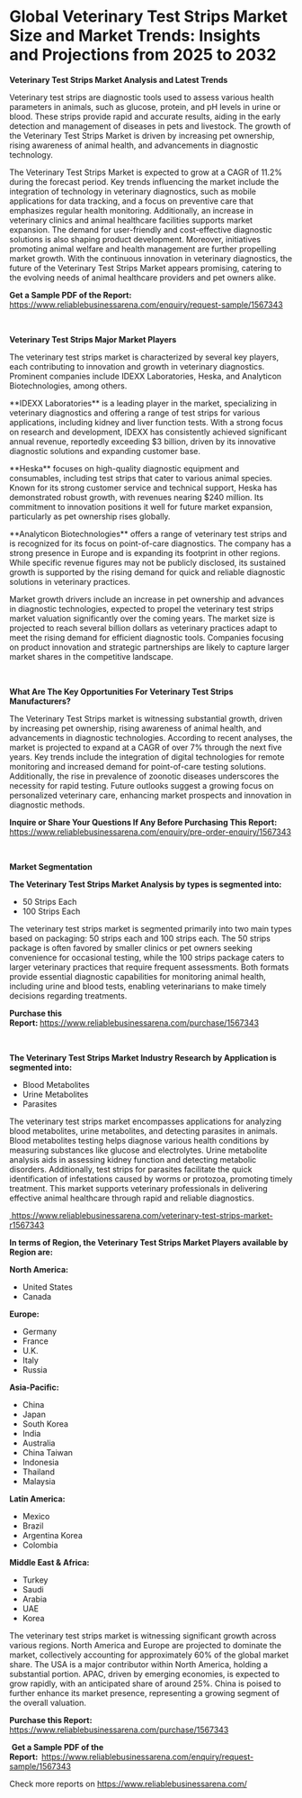 <p><h1>Global Veterinary Test Strips Market Size and Market Trends: Insights and Projections from 2025 to 2032</h1></p><p><strong>Veterinary Test Strips Market Analysis and Latest Trends</strong></p>
<p><p>Veterinary test strips are diagnostic tools used to assess various health parameters in animals, such as glucose, protein, and pH levels in urine or blood. These strips provide rapid and accurate results, aiding in the early detection and management of diseases in pets and livestock. The growth of the Veterinary Test Strips Market is driven by increasing pet ownership, rising awareness of animal health, and advancements in diagnostic technology.</p><p>The Veterinary Test Strips Market is expected to grow at a CAGR of 11.2% during the forecast period. Key trends influencing the market include the integration of technology in veterinary diagnostics, such as mobile applications for data tracking, and a focus on preventive care that emphasizes regular health monitoring. Additionally, an increase in veterinary clinics and animal healthcare facilities supports market expansion. The demand for user-friendly and cost-effective diagnostic solutions is also shaping product development. Moreover, initiatives promoting animal welfare and health management are further propelling market growth. With the continuous innovation in veterinary diagnostics, the future of the Veterinary Test Strips Market appears promising, catering to the evolving needs of animal healthcare providers and pet owners alike.</p></p>
<p><strong>Get a Sample PDF of the Report:&nbsp;</strong> <a href="https://www.reliablebusinessarena.com/enquiry/request-sample/1567343?utm_campaign=2482&utm_medium=2&utm_source=Github&utm_content=ia&utm_term=23032025&utm_id=veterinary-test-strips">https://www.reliablebusinessarena.com/enquiry/request-sample/1567343</a></p>
<p>&nbsp;</p>
<p><strong>Veterinary Test Strips Major Market Players</strong></p>
<p><p>The veterinary test strips market is characterized by several key players, each contributing to innovation and growth in veterinary diagnostics. Prominent companies include IDEXX Laboratories, Heska, and Analyticon Biotechnologies, among others.</p><p>**IDEXX Laboratories** is a leading player in the market, specializing in veterinary diagnostics and offering a range of test strips for various applications, including kidney and liver function tests. With a strong focus on research and development, IDEXX has consistently achieved significant annual revenue, reportedly exceeding $3 billion, driven by its innovative diagnostic solutions and expanding customer base.</p><p>**Heska** focuses on high-quality diagnostic equipment and consumables, including test strips that cater to various animal species. Known for its strong customer service and technical support, Heska has demonstrated robust growth, with revenues nearing $240 million. Its commitment to innovation positions it well for future market expansion, particularly as pet ownership rises globally.</p><p>**Analyticon Biotechnologies** offers a range of veterinary test strips and is recognized for its focus on point-of-care diagnostics. The company has a strong presence in Europe and is expanding its footprint in other regions. While specific revenue figures may not be publicly disclosed, its sustained growth is supported by the rising demand for quick and reliable diagnostic solutions in veterinary practices.</p><p>Market growth drivers include an increase in pet ownership and advances in diagnostic technologies, expected to propel the veterinary test strips market valuation significantly over the coming years. The market size is projected to reach several billion dollars as veterinary practices adapt to meet the rising demand for efficient diagnostic tools. Companies focusing on product innovation and strategic partnerships are likely to capture larger market shares in the competitive landscape.</p></p>
<p>&nbsp;</p>
<p><strong>What Are The Key Opportunities For Veterinary Test Strips Manufacturers?</strong></p>
<p><p>The Veterinary Test Strips market is witnessing substantial growth, driven by increasing pet ownership, rising awareness of animal health, and advancements in diagnostic technologies. According to recent analyses, the market is projected to expand at a CAGR of over 7% through the next five years. Key trends include the integration of digital technologies for remote monitoring and increased demand for point-of-care testing solutions. Additionally, the rise in prevalence of zoonotic diseases underscores the necessity for rapid testing. Future outlooks suggest a growing focus on personalized veterinary care, enhancing market prospects and innovation in diagnostic methods.</p></p>
<p><strong>Inquire or Share Your Questions If Any Before Purchasing This Report:</strong> <a href="https://www.reliablebusinessarena.com/enquiry/pre-order-enquiry/1567343?utm_campaign=2482&utm_medium=2&utm_source=Github&utm_content=ia&utm_term=23032025&utm_id=veterinary-test-strips">https://www.reliablebusinessarena.com/enquiry/pre-order-enquiry/1567343</a></p>
<p>&nbsp;</p>
<p><strong>Market Segmentation</strong></p>
<p><strong>The Veterinary Test Strips Market Analysis by types is segmented into:</strong></p>
<p><ul><li>50 Strips Each</li><li>100 Strips Each</li></ul></p>
<p><p>The veterinary test strips market is segmented primarily into two main types based on packaging: 50 strips each and 100 strips each. The 50 strips package is often favored by smaller clinics or pet owners seeking convenience for occasional testing, while the 100 strips package caters to larger veterinary practices that require frequent assessments. Both formats provide essential diagnostic capabilities for monitoring animal health, including urine and blood tests, enabling veterinarians to make timely decisions regarding treatments.</p></p>
<p><strong>Purchase this Report:&nbsp;</strong><a href="https://www.reliablebusinessarena.com/purchase/1567343?utm_campaign=2482&utm_medium=2&utm_source=Github&utm_content=ia&utm_term=23032025&utm_id=veterinary-test-strips">https://www.reliablebusinessarena.com/purchase/1567343</a></p>
<p>&nbsp;</p>
<p><strong>The Veterinary Test Strips Market Industry Research by Application is segmented into:</strong></p>
<p><ul><li>Blood Metabolites</li><li>Urine Metabolites</li><li>Parasites</li></ul></p>
<p><p>The veterinary test strips market encompasses applications for analyzing blood metabolites, urine metabolites, and detecting parasites in animals. Blood metabolites testing helps diagnose various health conditions by measuring substances like glucose and electrolytes. Urine metabolite analysis aids in assessing kidney function and detecting metabolic disorders. Additionally, test strips for parasites facilitate the quick identification of infestations caused by worms or protozoa, promoting timely treatment. This market supports veterinary professionals in delivering effective animal healthcare through rapid and reliable diagnostics.</p></p>
<p><a href="https://www.reliablebusinessarena.com/veterinary-test-strips-market-r1567343?utm_campaign=2482&utm_medium=2&utm_source=Github&utm_content=ia&utm_term=23032025&utm_id=veterinary-test-strips">&nbsp;https://www.reliablebusinessarena.com/veterinary-test-strips-market-r1567343</a></p>
<p><strong>In terms of Region, the Veterinary Test Strips Market Players available by Region are:</strong></p>
<p>
    <p> <strong> North America: </strong>
        <ul>
            <li>United States</li>
            <li>Canada</li>
        </ul>
        </p> 
    <p> <strong> Europe: </strong>
        <ul>
            <li>Germany</li>
            <li>France</li>
            <li>U.K.</li>
            <li>Italy</li>
            <li>Russia</li>
        </ul>
        </p> 
    <p> <strong> Asia-Pacific: </strong>
        <ul>
            <li>China</li>
            <li>Japan</li>
            <li>South Korea</li>
            <li>India</li>
            <li>Australia</li>
            <li>China Taiwan</li>
            <li>Indonesia</li>
            <li>Thailand</li>
            <li>Malaysia</li>
        </ul>
        </p> 
    <p> <strong> Latin America: </strong>
        <ul>
            <li>Mexico</li>
            <li>Brazil</li>
            <li>Argentina Korea</li>
            <li>Colombia</li>
        </ul>
        </p> 
    <p> <strong> Middle East & Africa: </strong>
        <ul>
            <li>Turkey</li>
            <li>Saudi</li>
            <li>Arabia</li>
            <li>UAE</li>
            <li>Korea</li>
        </ul>
    </p>
    </p>
<p><p>The veterinary test strips market is witnessing significant growth across various regions. North America and Europe are projected to dominate the market, collectively accounting for approximately 60% of the global market share. The USA is a major contributor within North America, holding a substantial portion. APAC, driven by emerging economies, is expected to grow rapidly, with an anticipated share of around 25%. China is poised to further enhance its market presence, representing a growing segment of the overall valuation.</p></p>
<p><strong>Purchase this Report: </strong><a href="https://www.reliablebusinessarena.com/purchase/1567343?utm_campaign=2482&utm_medium=2&utm_source=Github&utm_content=ia&utm_term=23032025&utm_id=veterinary-test-strips">https://www.reliablebusinessarena.com/purchase/1567343</a></p>
<p>&nbsp;<strong>Get a Sample PDF of the Report:&nbsp;&nbsp;</strong><a href="https://www.reliablebusinessarena.com/enquiry/request-sample/1567343?utm_campaign=2482&utm_medium=2&utm_source=Github&utm_content=ia&utm_term=23032025&utm_id=veterinary-test-strips">https://www.reliablebusinessarena.com/enquiry/request-sample/1567343</a></p>
<p><strong></strong></p>
<p>Check more reports on <a href="https://www.reliablebusinessarena.com/?utm_campaign=2482&utm_medium=2&utm_source=Github&utm_content=ia&utm_term=23032025&utm_id=veterinary-test-strips">https://www.reliablebusinessarena.com/</a></p>